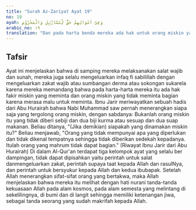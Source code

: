 ```yaml
---
title: "Surah Az-Zariyat Ayat 19"
no: 19
ayah: وَفِيْٓ اَمْوَالِهِمْ حَقٌّ لِّلسَّاۤىِٕلِ وَالْمَحْرُوْمِ 
arabic_no: ١٩
translation: "Dan pada harta benda mereka ada hak untuk orang miskin yang meminta dan orang miskin yang tidak meminta. "
---
```


## Tafsir

Ayat ini menjelaskan bahwa di samping mereka melaksanakan salat wajib dan sunah, mereka juga selalu mengeluarkan infaq fi sabilillah dengan mengeluarkan zakat wajib atau sumbangan derma atau sokongan sukarela karena mereka memandang bahwa pada harta-harta mereka itu ada hak fakir miskin yang meminta dan orang miskin yang tidak meminta bagian karena merasa malu untuk meminta. Ibnu Jarir meriwayatkan sebuah hadis dari Abu Hurairah bahwa Nabi Muhammad saw pernah menerangkan siapa saja yang tergolong orang miskin, dengan sabdanya: Bukanlah orang miskin itu yang tidak diberi sebiji dan dua biji kurma atau sesuap dan dua suap makanan. Beliau ditanya, "(Jika demikian) siapakah yang dinamakan miskin itu?" Beliau menjawab, "Orang yang tidak mempunyai apa yang diperlukan dan tidak dikenal tempatnya sehingga tidak diberikan sedekah kepadanya. Itulah orang yang mahrum tidak dapat bagian." (Riwayat Ibnu Jarir dari Abu Hurairah) Di dalam Al-Qur'an terdapat tiga kelompok ayat yang selalu ber dampingan, tidak dapat dipisahkan yaitu perintah untuk salat danmengeluarkan zakat, perintah supaya taat kepada Allah dan rasulNya, dan perintah untuk bersyukur kepada Allah dan kedua ibubapak. Setelah Allah menerangkan sifat-sifat orang yang bertakwa, maka Allah menjelaskan bahwa mereka itu melihat dengan hati nurani tanda-tanda kekuasaan Allah pada alam kosmos, pada alam semesta yang melintang di sekelilingnya, di bumi dan di langit sehingga memiliki ketenangan jiwa, sebagai tanda seorang yang sudah makrifah kepada Allah.